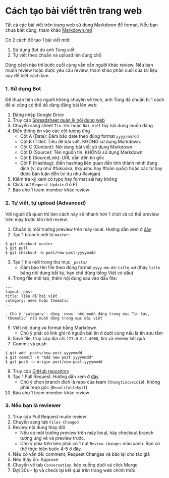 # Cách tạo bài viết trên trang web

Tất cả các bài viết trên trang web sử dụng Markdown để format. Nếu bạn chưa biết dùng, tham khảo [Markdown.md](Markdown.md)

Có 2 cách để tạo 1 bài viết mới:

1. Sử dụng Bot do anh Tùng viết
2. Tự viết theo chuẩn và upload lên đúng chỗ

Dùng cách nào thì bước cuối cùng vẫn cần người khác review. Nếu bạn muốn review hoặc được yêu cầu review, tham khảo phần cuối của tài liệu này để biết cách làm.

### 1. Sử dụng Bot

Để thuận tiện cho người không chuyên về tech, anh Tùng đã chuẩn bị 1 cách để ai cũng có thể dễ dàng đăng bài lên web:

1. Đăng nhập Google Drive
2. Truy cập [Spreadsheet quản lý nội dung web](https://docs.google.com/spreadsheets/d/1_klF1Tj8HH3pd1A87oK7fNGGX9MfbrJ6KJY_9Z8rkgI/edit)
3. Chuyển sang sheet `Tin tức` hoặc `Bài viết` tùy nội dung muốn đăng
4. Điền thông tin vào các cột tương ứng
    - Cột A (Date): Đảm bảo date theo đúng format `yyyy/mm/dd`
    - Cột B (Title): Tiêu đề bài viết. KHÔNG sử dụng Markdown.
    - Cột C (Content): Nội dung bài viết sử dụng Markdown.
    - Cột D (Source): Tên nguồn tin. KHÔNG sử dụng Markdown
    - Cột E (SourceLink): URL dẫn đến tin gốc
    - Cột F (Hashtag): điền hashtag liên quan đến tỉnh thành mình đang dịch (ví dụ như #fukuoka, #kyushu hay #toàn quốc) hoặc các từ hay được bàn luận đến (ví dụ như #avigan)
5. Kiểm tra kỹ xem có typo hay format sai hay không
6. Click nút `Request Update` ở ô F1
7. Báo cho 1 team member khác review


### 2. Tự viết, tự upload (Advanced)

Với người đã quen thì làm cách này sẽ nhanh hơn 1 chút và có thể preview trên máy trước khi nhờ review.

1. Chuẩn bị môi trường preview trên máy local. Hướng dẫn xem ở [đây](https://help.github.com/en/github/working-with-github-pages/testing-your-github-pages-site-locally-with-jekyll)
2. Tạo 1 branch mới từ `master`:
```
$ git checkout master
$ git pull
$ git checkout -b post/new-post-yyyymmdd
```
3. Tạo 1 file mới trong thư mục `_posts/`.
    - Đảm bảo tên file theo đúng format `yyyy-mm-dd-title.md` (thay `title` bằng nội dung bất kỳ, hạn chế dùng tiếng Việt có dấu)
4. Trong file mới tạo, thêm nội dung sau vào đầu file:
```
---
layout: post
title: Tiêu đề bài viết
category: news hoặc thematic
---
```
    - Chú ý `category`: dùng `news` nếu muốn đăng trong mục Tin tức, `thematic` nếu muốn đăng trong mục Bài viết
5. Viết nội dung và format bằng Markdown
    - Chú ý phải có link ghi rõ nguồn bài tin ở dưới cùng nếu là tin sưu tầm
6. Save file, truy cập địa chỉ `127.0.0.1:4000`, tìm và review kết quả
7. Commit và push
```
$ git add _posts/new-post-yyyymmdd
$ git commit -m "Add new post yyyymmdd"
$ git push -u origin post/new-post-yyyymmdd
```
8. Truy cập [GitHub repository](https://github.com/thongtincovid19/thongtincovid19.github.io)
9. Tạo 1 Pull Request. Hướng dẫn xem ở [đây](https://help.github.com/en/desktop/contributing-to-projects/creating-an-issue-or-pull-request#creating-a-new-pull-request)
    - Chú ý chọn branch đích là repo của team (`thongtincovid19`), không phải repo gốc (`BeautifulJekyll`)
10. Báo cho 1 team member khác review

### 3. Nếu bạn là reviewer

1. Truy cập Pull Request muốn review
2. Chuyển sang tab `Files Changed`
3. Review nội dung thay đổi
    - Nếu có môi trường preview trên máy local, hãy checkout branch tương ứng về và preview trước.
    - Chú ý phía trên bên phải có 1 nút `Review changes` màu xanh. Bạn có thể thực hiện bước 4-5 ở đây.
4. Nếu có vấn đề: comment, Request Changes và báo lại cho tác giả
5. Nếu thấy ổn: Approve
6. Chuyển về tab `Conversation`, kéo xuống dưới và click Merge
7. Đợi 30s - 1p và check lại kết quả trên trang web chính thức.
